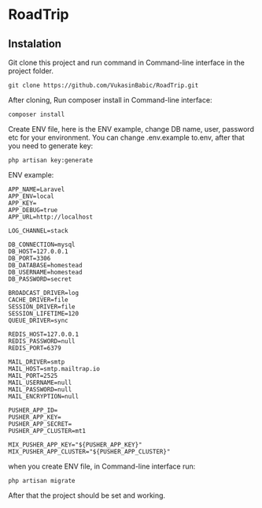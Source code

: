 # RoadTrip

## Instalation
Git clone this project and run command in Command-line interface in the project folder.
```
git clone https://github.com/VukasinBabic/RoadTrip.git
```
After cloning, Run composer install in Command-line interface:
```
composer install
```

Create ENV file, here is the ENV example, change DB name, user, password etc for your environment. You can change .env.example to.env, after that you need to generate key:
```
php artisan key:generate
```
ENV example:
```
APP_NAME=Laravel
APP_ENV=local
APP_KEY=
APP_DEBUG=true
APP_URL=http://localhost

LOG_CHANNEL=stack

DB_CONNECTION=mysql
DB_HOST=127.0.0.1
DB_PORT=3306
DB_DATABASE=homestead
DB_USERNAME=homestead
DB_PASSWORD=secret

BROADCAST_DRIVER=log
CACHE_DRIVER=file
SESSION_DRIVER=file
SESSION_LIFETIME=120
QUEUE_DRIVER=sync

REDIS_HOST=127.0.0.1
REDIS_PASSWORD=null
REDIS_PORT=6379

MAIL_DRIVER=smtp
MAIL_HOST=smtp.mailtrap.io
MAIL_PORT=2525
MAIL_USERNAME=null
MAIL_PASSWORD=null
MAIL_ENCRYPTION=null

PUSHER_APP_ID=
PUSHER_APP_KEY=
PUSHER_APP_SECRET=
PUSHER_APP_CLUSTER=mt1

MIX_PUSHER_APP_KEY="${PUSHER_APP_KEY}"
MIX_PUSHER_APP_CLUSTER="${PUSHER_APP_CLUSTER}"
```


when you create ENV file,  in Command-line interface run:
```
php artisan migrate
```
After that the project should be set and working. 
